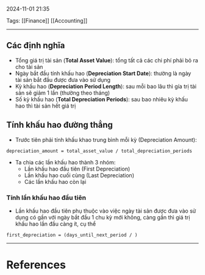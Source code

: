 2024-11-01 21:35

Tags: [[Finance]] [[Accounting]]

---

## Các định nghĩa
- Tổng giá trị tài sản (**Total Asset Value**): tổng tất cả các chi phí phải bỏ ra cho tài sản
- Ngày bắt đầu tính khấu hao (**Depreciation Start Date**): thường là ngày tài sản bắt đầu được đưa vào sử dụng
- Kỳ khấu hao (**Depreciation Period Length**): sau mỗi bao lâu thì gía trị tài sản sẽ giảm 1 lần (thường theo tháng)
- Số kỳ khấu hao (**Total Depreciation Periods**): sau bao nhiêu kỳ khấu hao thì tài sản hết giá trị
## Tính khấu hao đường thẳng
- Trước tiên phải tính khấu khao trung bình mỗi kỳ (Depreciation Amount):
```
depreciation_amount = total_asset_value / total_depreciation_periods
```
- Ta chia các lần khấu hao thành 3 nhóm:
	- Lần khấu hao đầu tiên (First Depreciation)
	- Lần khấu hao cuối cùng (Last Depreciation)
	- Các lần khấu hao còn lại
### Tính lần khấu hao đầu tiên
- Lần khấu hao đầu tiên phụ thuộc vào việc ngày tài sản được đưa vào sử dụng có gần với ngày bắt đầu 1 chu kỳ mới không, càng gần thì giá trị khấu hao lần đầu càng ít, cụ thể
```
first_depreciation = (days_until_next_period / )
```
---
# References